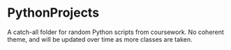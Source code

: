 # PythonProjects
A catch-all folder for random Python scripts from coursework.  No coherent theme, and will be updated over time as more classes are taken.
